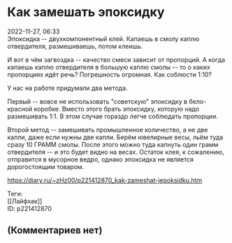 Как замешать эпоксидку
======================

  
2022-11-27, 06:33  
 Эпоксидка -- двухкомпонентный клей. Капаешь в смолу каплю отвердителя, размешиваешь, потом клеишь.   
   
 И вот в чём загвоздка -- качество смеси зависит от пропорций. А когда капаешь каплю отвердителя в большую каплю смолы -- то о каких пропорциях идёт речь? Погрешность огромная. Как соблюсти 1:10?   
   
 У нас на работе придумали два метода.   
   
 Первый -- вовсе не использовать "советскую" эпоксидку в бело-красной коробке. Вместо этого брать эпоксидку, которую надо размешивать 1:1. В этом случае гораздо легче соблюдать пропорции.   
   
 Второй метод -- замешивать промышленное количество, а не две капли, даже если нужны две капли. Берём ювелирные весы, льём туда сразу 10 ГРАММ смолы. После этого можно туда капнуть один грамм отвердителя -- и это будет видно на весах. Остаток клея, к сожалению, отправится в мусорное ведро, однако эпоксидка не является дорогостоящим товаром.   
  
<https://diary.ru/~zHz00/p221412870_kak-zameshat-jepoksidku.htm>  
  
Теги:  
[[Лайфхак]]  
ID: p221412870  


(Комментариев нет)
------------------